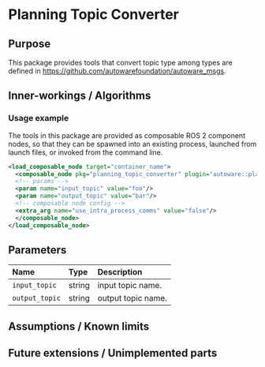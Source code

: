 # Planning Topic Converter

## Purpose

This package provides tools that convert topic type among types are defined in <https://github.com/autowarefoundation/autoware_msgs>.

## Inner-workings / Algorithms

### Usage example

The tools in this package are provided as composable ROS 2 component nodes, so that they can be spawned into an existing process, launched from launch files, or invoked from the command line.

```xml
<load_composable_node target="container_name">
  <composable_node pkg="planning_topic_converter" plugin="autoware::planning_topic_converter::PathToTrajectory" name="path_to_trajectory_converter" namespace="">
  <!-- params -->
  <param name="input_topic" value="foo"/>
  <param name="output_topic" value="bar"/>
  <!-- composable node config -->
  <extra_arg name="use_intra_process_comms" value="false"/>
  </composable_node>
</load_composable_node>
```

## Parameters

| Name           | Type   | Description        |
| :------------- | :----- | :----------------- |
| `input_topic`  | string | input topic name.  |
| `output_topic` | string | output topic name. |

## Assumptions / Known limits

## Future extensions / Unimplemented parts
